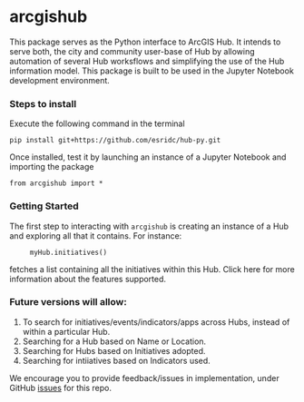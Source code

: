 # arcgishub
This package serves as the Python interface to ArcGIS Hub. It intends to serve both, the city and community user-base of Hub by allowing automation of several Hub worksflows and simplifying the use of the Hub information model.
This package is built to be used in the Jupyter Notebook development environment. 

### Steps to install

Execute the following command in the terminal

``` pip install git+https://github.com/esridc/hub-py.git ```

Once installed, test it by launching an instance of a Jupyter Notebook and importing the package

``` from arcgishub import * ```

### Getting Started

The first step to interacting with `arcgishub` is creating an instance of a Hub and exploring all that it contains.
For instance:

```  myHub = hub.Hub("https://cityxcommunity.maps.arcgis.com/home/index.html")
     myHub.initiatives()
```

fetches a list containing all the initiatives within this Hub. Click here for more information about the features supported.


### Future versions will allow:

1. To search for initiatives/events/indicators/apps across Hubs, instead of within a particular Hub.
2. Searching for a Hub based on Name or Location.
3. Searching for Hubs based on Initiatives adopted.
4. Searching for intiiatives based on Indicators used.

We encourage you to provide feedback/issues in implementation, under GitHub [issues](https://github.com/esridc/hub-py/issues) for this repo.
